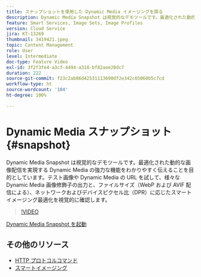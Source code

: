 ```yaml
---
title: スナップショットを使用した Dynamic Media イメージングを探る
description: Dynamic Media Snapshot は視覚的なデモツールです。最適化された動的な画像配信を実現する Dynamic Media の強力な機能をわかりやすく伝えることを目的としています。
feature: Smart Services, Image Sets, Image Profiles
version: Cloud Service
jira: KT-13269
thumbnail: 3419421.jpeg
topic: Content Management
role: User
level: Intermediate
doc-type: Feature Video
exl-id: 3f2f3fe4-a3cf-4494-a318-bf82aee20dc7
duration: 222
source-git-commit: f23c2ab86d42531113690df2e342c65060b5c7cd
workflow-type: ht
source-wordcount: '104'
ht-degree: 100%

---
```


# Dynamic Media スナップショット {#snapshot}

Dynamic Media Snapshot は視覚的なデモツールです。最適化された動的な画像配信を実現する Dynamic Media の強力な機能をわかりやすく伝えることを目的としています。テスト画像や Dynamic Media の URL を試して、様々な Dynamic Media 画像修飾子の出力と、ファイルサイズ（WebP および AVIF 配信による）、ネットワークおよびデバイスピクセル比（DPR）に応じたスマートイメージング最適化を視覚的に確認します。

>[!VIDEO](https://video.tv.adobe.com/v/3419421/?learn=on)

<a href="https://snapshot.scene7.com/" class="spectrum-Button spectrum-Button--primary spectrum-Button--sizeM">
 <span class="spectrum-Button-label has-no-wrap has-text-weight-bold">Dynamic Media Snapshot を起動</span>
</a>

## その他のリソース

* [HTTP プロトコルコマンド](https://experienceleague.adobe.com/docs/dynamic-media-developer-resources/image-serving-api/image-serving-api/http-protocol-reference/command-reference/c-command-reference.html?lang=ja)
* [スマートイメージング](https://experienceleague.adobe.com/docs/experience-manager-cloud-service/content/assets/dynamicmedia/imaging-faq.html?lang=ja)
